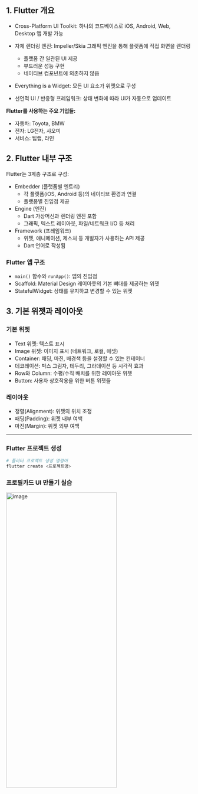 ## 1. Flutter 개요

- Cross-Platform UI Toolkit: 하나의 코드베이스로 iOS, Android, Web, Desktop 앱 개발 가능
- 자체 렌더링 엔진: Impeller/Skia 그래픽 엔진을 통해 플랫폼에 직접 화면을 렌더링
  - 플랫폼 간 일관된 UI 제공
  - 부드러운 성능 구현
  - 네이티브 컴포넌트에 의존하지 않음

- Everything is a Widget: 모든 UI 요소가 위젯으로 구성
- 선언적 UI / 반응형 프레임워크: 상태 변화에 따라 UI가 자동으로 업데이트

**Flutter를 사용하는 주요 기업들:**
- 자동차: Toyota, BMW
- 전자: LG전자, 샤오미
- 서비스: 팁랩, 라인

## 2. Flutter 내부 구조

Flutter는 3계층 구조로 구성:
- Embedder (플랫폼별 엔트리)
  - 각 플랫폼(iOS, Android 등)의 네이티브 환경과 연결
  - 플랫폼별 진입점 제공
- Engine (엔진)
  - Dart 가상머신과 렌더링 엔진 포함
  - 그래픽, 텍스트 레이아웃, 파일/네트워크 I/O 등 처리
- Framework (프레임워크)
  - 위젯, 애니메이션, 제스처 등 개발자가 사용하는 API 제공
  - Dart 언어로 작성됨

### Flutter 앱 구조
- `main()` 함수와 `runApp()`: 앱의 진입점
- Scaffold: Material Design 레이아웃의 기본 뼈대를 제공하는 위젯
- StatefulWidget: 상태를 유지하고 변경할 수 있는 위젯

## 3. 기본 위젯과 레이아웃
### 기본 위젯
- Text 위젯: 텍스트 표시
- Image 위젯: 이미지 표시 (네트워크, 로컬, 에셋)
- Container: 패딩, 마진, 배경색 등을 설정할 수 있는 컨테이너
- 데코레이션: 박스 그림자, 테두리, 그라데이션 등 시각적 효과
- Row와 Column: 수평/수직 배치를 위한 레이아웃 위젯
- Button: 사용자 상호작용을 위한 버튼 위젯들

### 레이아웃
- 정렬(Alignment): 위젯의 위치 조정
- 패딩(Padding): 위젯 내부 여백
- 마진(Margin): 위젯 외부 여백

---

### Flutter 프로젝트 생성
```bash
# 플러터 프로젝트 생성 명령어
flutter create <프로젝트명>
```


### 프로필카드 UI 만들기 실습

<img width="300" height="800" alt="image" src="https://github.com/user-attachments/assets/415db49f-d4ef-4ee3-91dd-641e08698473" />

